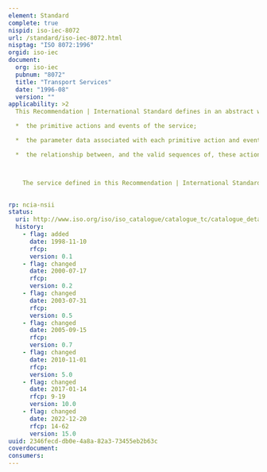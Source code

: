 ```yaml
---
element: Standard
complete: true
nispid: iso-iec-8072
url: /standard/iso-iec-8072.html
nisptag: "ISO 8072:1996"
orgid: iso-iec
document:
  org: iso-iec
  pubnum: "8072"
  title: "Transport Services"
  date: "1996-08"
  version: ""
applicability: >2
  This Recommendation | International Standard defines in an abstract way the externally visible service provided by the OS1 Transport Layer in terms of   

  *  the primitive actions and events of the service;

  *  the parameter data associated with each primitive action and event;

  *  the relationship between, and the valid sequences of, these actions and events.



    The service defined in this Recommendation | International Standard is that which is provided by all OS1 Transport Protocols (in conjunction with the Network Service) and which may be used by any OS1 Session Protocol.

  
rp: ncia-nsii
status:
  uri: http://www.iso.org/iso/iso_catalogue/catalogue_tc/catalogue_detail.htm?csnumber=27497
  history: 
    - flag: added
      date: 1998-11-10
      rfcp: 
      version: 0.1
    - flag: changed
      date: 2000-07-17
      rfcp: 
      version: 0.2
    - flag: changed
      date: 2003-07-31
      rfcp: 
      version: 0.5
    - flag: changed
      date: 2005-09-15
      rfcp: 
      version: 0.7
    - flag: changed
      date: 2010-11-01
      rfcp: 
      version: 5.0
    - flag: changed
      date: 2017-01-14
      rfcp: 9-19
      version: 10.0
    - flag: changed
      date: 2022-12-20
      rfcp: 14-62
      version: 15.0
uuid: 2346fecd-db0e-4a8a-82a3-73455eb2b63c
coverdocument:
consumers:
---
```

